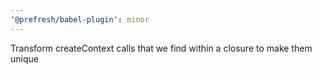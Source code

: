 ```yaml
---
'@prefresh/babel-plugin': minor
---
```


Transform createContext calls that we find within a closure to make them unique
